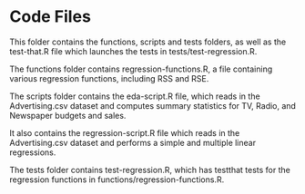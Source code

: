 # Code Files

This folder contains the functions, scripts and tests folders, as well as the test-that.R file which launches the tests in tests/test-regression.R. 

The functions folder contains regression-functions.R, a file containing various regression functions, including RSS and RSE. 

The scripts folder contains the eda-script.R file, which reads in the Advertising.csv dataset and computes summary statistics for TV, Radio, and Newspaper budgets and sales. 

It also contains the regression-script.R file which reads in the Advertising.csv dataset and performs a simple and multiple linear regressions. 

The tests folder contains test-regression.R, which has testthat tests for the regression functions in functions/regression-functions.R. 
